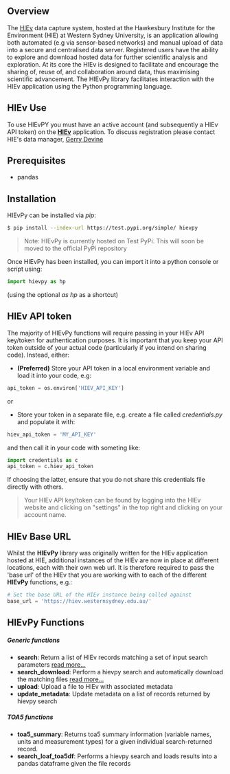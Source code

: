 ## Overview
The [HIEv](https://hiev.westernsydney.edu.au) data capture system, hosted at the Hawkesbury Institute for the 
Environment (HIE) at Western Sydney University, is an application allowing both automated (e.g via sensor-based 
networks) and manual upload of data into a secure and centralised data server. Registered users have the ability 
to explore and download hosted data for further scientific analysis and exploration. At its core the HIEv is designed 
to facilitate and encourage the sharing of, reuse of, and collaboration around data, thus maximising scientific 
advancement. The HIEvPy library facilitates interaction with the HIEv application using the Python programming language.


## HIEv Use
To use HIEvPY you must have an active account (and subsequently a HIEv API token) on the 
[**HIEv**](https://hiev.westernsydney.edu.au) application. To discuss registration please contact HIE's data manager, 
[Gerry Devine](mailto:g.devine@westernsydney.edu.au)


## Prerequisites
- pandas


## Installation
HIEvPy can be installed via *pip*:

``` bash
$ pip install --index-url https://test.pypi.org/simple/ hievpy
```

> Note: HIEvPy is currently hosted on Test PyPi. This will soon be moved to the official PyPi repository

Once HIEvPy has been installed, you can import it into a python console or script using:

``` python
import hievpy as hp
```
(using the optional *as hp* as a shortcut)


## HIEv API token 
The majority of HIEvPy functions will require passing in your HIEv API key/token for authentication purposes. 
It is important that you keep your API token outside of your actual code (particularly if you intend on sharing 
code). Instead, either: 

- **(Preferred)** Store your API token in a local environment variable and load it into your code, e.g:

```python
api_token = os.environ['HIEV_API_KEY']
```

or

- Store your token in a separate file, e.g. create a file called _credentials.py_ and populate it with:

```python
hiev_api_token = 'MY_API_KEY'
```   

and then call it in your code with someting like:
```python
import credentials as c
api_token = c.hiev_api_token 
```   

If choosing the latter, ensure that you do not share this credentials file directly with others.

> Your HIEv API key/token can be found by logging into the HIEv website and clicking on "settings" in the top right and 
clicking on your account name. 


## HIEv Base URL
Whilst the __HIEvPy__ library was originally written for the HIEv application hosted at HIE, additional 
instances of the HIEv are now in place at different locations, each with their own web url. It is therefore required to
pass the 'base url' of the HIEv that you are working with to each of the different __HIEvPy__ functions, e.g.:

```python
# Set the base URL of the HIEv instance being called against
base_url = 'https://hiev.westernsydney.edu.au/'
```   
    

## HIEvPy Functions

##### Generic functions
- **search**: Return a list of HIEv records matching a set of input search parameters [read more...](notebooks/hievpy_search.md)
- **search_download**: Perform a hievpy search and automatically download the matching files [read more...](notebooks/hievpy_search_download.md)
- **upload**: Upload a file to HIEv with associated metadata
- **update_metadata**: Update metadata on a list of records returned by hievpy search

##### TOA5 functions
- **toa5_summary**: Returns toa5 summary information (variable names, units and measurement types) for a given
    individual search-returned record.
- **search_loaf_toa5df**: Performs a hievpy search and loads results into a pandas dataframe given the file records


